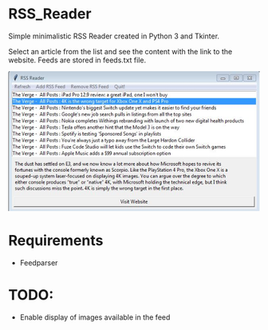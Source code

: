 # RSS_Reader
Simple minimalistic RSS Reader created in Python 3 and Tkinter. 

Select an article from the list and see the content with the link to the website. Feeds are stored in feeds.txt file.

![alt text](https://github.com/joszko/RSS_Reader/blob/master/screenshot.JPG)

# Requirements
<ul>
<li>Feedparser</li>
</ul>

# TODO:
<ul>
<li>Enable display of images available in the feed</li>
</ul>
